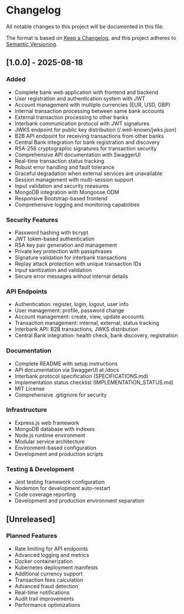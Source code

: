 # Changelog

All notable changes to this project will be documented in this file.

The format is based on [Keep a Changelog](https://keepachangelog.com/en/1.0.0/),
and this project adheres to [Semantic Versioning](https://semver.org/spec/v2.0.0.html).

## [1.0.0] - 2025-08-18

### Added
- Complete bank web application with frontend and backend
- User registration and authentication system with JWT
- Account management with multiple currencies (EUR, USD, GBP)
- Internal transaction processing between same bank accounts
- External transaction processing to other banks
- Interbank communication protocol with JWT signatures
- JWKS endpoint for public key distribution (/.well-known/jwks.json)
- B2B API endpoint for receiving transactions from other banks
- Central Bank integration for bank registration and discovery
- RSA-256 cryptographic signatures for transaction security
- Comprehensive API documentation with SwaggerUI
- Real-time transaction status tracking
- Robust error handling and fault tolerance
- Graceful degradation when external services are unavailable
- Session management with multi-session support
- Input validation and security measures
- MongoDB integration with Mongoose ODM
- Responsive Bootstrap-based frontend
- Comprehensive logging and monitoring capabilities

### Security Features
- Password hashing with bcrypt
- JWT token-based authentication
- RSA key pair generation and management
- Private key protection with passphrases
- Signature validation for interbank transactions
- Replay attack protection with unique transaction IDs
- Input sanitization and validation
- Secure error messages without internal details

### API Endpoints
- Authentication: register, login, logout, user info
- User management: profile, password change
- Account management: create, view, update accounts
- Transaction management: internal, external, status tracking
- Interbank API: B2B transactions, JWKS distribution
- Central Bank integration: health check, bank discovery, registration

### Documentation
- Complete README with setup instructions
- API documentation via SwaggerUI at /docs
- Interbank protocol specification (SPECIFICATIONS.md)
- Implementation status checklist (IMPLEMENTATION_STATUS.md)
- MIT License
- Comprehensive .gitignore for security

### Infrastructure
- Express.js web framework
- MongoDB database with indexes
- Node.js runtime environment
- Modular service architecture
- Environment-based configuration
- Development and production scripts

### Testing & Development
- Jest testing framework configuration
- Nodemon for development auto-restart
- Code coverage reporting
- Development and production environment separation

## [Unreleased]

### Planned Features
- Rate limiting for API endpoints
- Advanced logging and metrics
- Docker containerization
- Kubernetes deployment manifests
- Additional currency support
- Transaction fees calculation
- Advanced fraud detection
- Real-time notifications
- Audit trail improvements
- Performance optimizations

